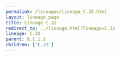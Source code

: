 ```yaml
---
permalink: /lineages/lineage_C.32.html
layout: lineage_page
title: Lineage C.32
redirect_to: ../lineage.html?lineage=C.32
lineage: C.32
parent: B.1.1.1
children: ['C.32']
---
```


